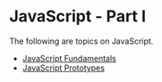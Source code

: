 # JavaScript - Part I

The following are topics on  JavaScript.

* [JavaScript Fundamentals](./javascript-fundamentals.md)
* [JavaScript Prototypes](./javascript-prototypes.md)



